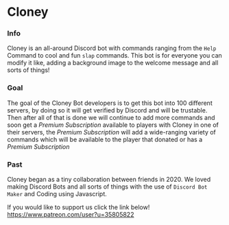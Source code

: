 # Cloney

### Info
Cloney is an all-around Discord bot with commands ranging from the `Help` Command to cool and fun `slap` commands. This bot is for everyone you can modify it like, adding a background image to the welcome message and all sorts of things!

### Goal
The goal of the Cloney Bot developers is to get this bot into 100 different servers, by doing so it will get verified by Discord and will be trustable. Then after all of that is done we will continue to add more commands and soon get a *Premium Subscription* available to players with Cloney in one of their servers, the *Premium Subscription* will add a wide-ranging variety of commands which will be available to the player that donated or has a *Premium Subscription*


### Past
Cloney began as a tiny collaboration between friends in 2020. We loved making Discord Bots and all sorts of things with the use of `Discord Bot Maker` and Coding using Javascript.

If you would like to support us click the link below!
https://www.patreon.com/user?u=35805822
